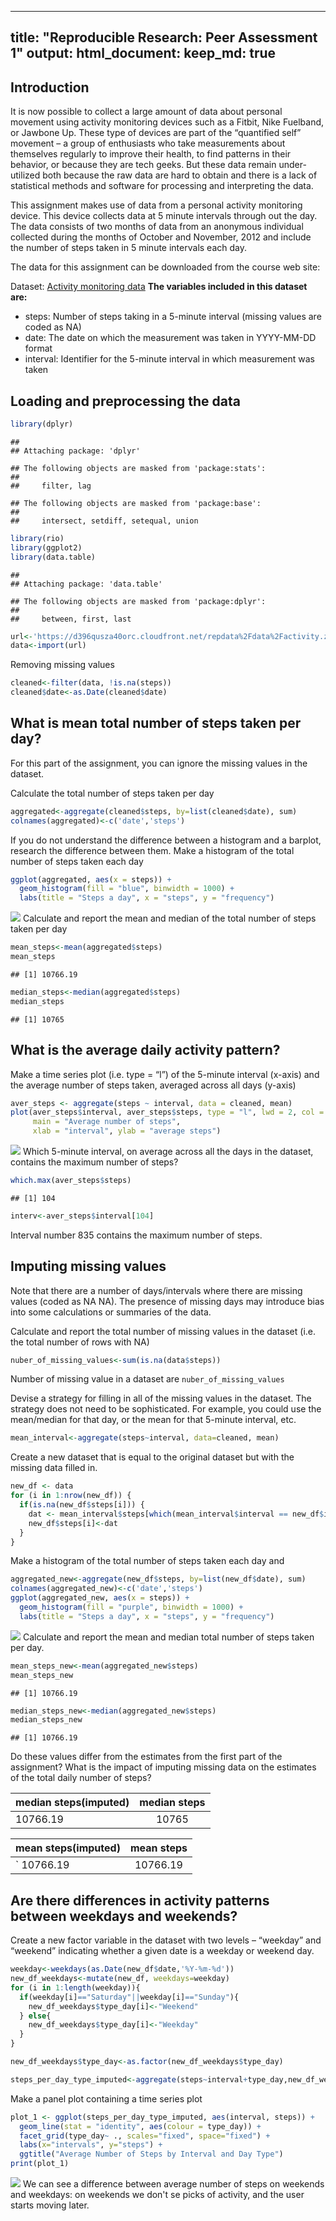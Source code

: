 
---
title: "Reproducible Research: Peer Assessment 1"
output: 
  html_document:
    keep_md: true
---
## Introduction

It is now possible to collect a large amount of data about personal movement using activity monitoring devices such as a Fitbit, Nike Fuelband, or Jawbone Up. These type of devices are part of the “quantified self” movement – a group of enthusiasts who take measurements about themselves regularly to improve their health, to find patterns in their behavior, or because they are tech geeks. But these data remain under-utilized both because the raw data are hard to obtain and there is a lack of statistical methods and software for processing and interpreting the data.

This assignment makes use of data from a personal activity monitoring device. This device collects data at 5 minute intervals through out the day. The data consists of two months of data from an anonymous individual collected during the months of October and November, 2012 and include the number of steps taken in 5 minute intervals each day.

The data for this assignment can be downloaded from the course web site:

Dataset: [Activity monitoring data](https://d396qusza40orc.cloudfront.net/repdata%2Fdata%2Factivity.zip)
**The variables included in this dataset are:**

- steps: Number of steps taking in a 5-minute interval (missing values are coded as NA)
- date: The date on which the measurement was taken in YYYY-MM-DD format
- interval: Identifier for the 5-minute interval in which measurement was taken

## Loading and preprocessing the data

```r
library(dplyr)
```

```
## 
## Attaching package: 'dplyr'
```

```
## The following objects are masked from 'package:stats':
## 
##     filter, lag
```

```
## The following objects are masked from 'package:base':
## 
##     intersect, setdiff, setequal, union
```

```r
library(rio)
library(ggplot2)
library(data.table)
```

```
## 
## Attaching package: 'data.table'
```

```
## The following objects are masked from 'package:dplyr':
## 
##     between, first, last
```

```r
url<-'https://d396qusza40orc.cloudfront.net/repdata%2Fdata%2Factivity.zip'
data<-import(url)
```
Removing missing values

```r
cleaned<-filter(data, !is.na(steps))
cleaned$date<-as.Date(cleaned$date)
```
## What is mean total number of steps taken per day?
For this part of the assignment, you can ignore the missing values in the dataset.

Calculate the total number of steps taken per day

```r
aggregated<-aggregate(cleaned$steps, by=list(cleaned$date), sum)
colnames(aggregated)<-c('date','steps')
```
If you do not understand the difference between a histogram and a barplot, research the difference between them. Make a histogram of the total number of steps taken each day

```r
ggplot(aggregated, aes(x = steps)) +
  geom_histogram(fill = "blue", binwidth = 1000) +
  labs(title = "Steps a day", x = "steps", y = "frequency")
```

![](PA1_template_files/figure-html/unnamed-chunk-4-1.png)<!-- -->
Calculate and report the mean and median of the total number of steps taken per day

```r
mean_steps<-mean(aggregated$steps)
mean_steps
```

```
## [1] 10766.19
```

```r
median_steps<-median(aggregated$steps)
median_steps
```

```
## [1] 10765
```

## What is the average daily activity pattern?
Make a time series plot (i.e. type = “l”) of the 5-minute interval (x-axis) and the average number of steps taken, averaged across all days (y-axis)

```r
aver_steps <- aggregate(steps ~ interval, data = cleaned, mean)
plot(aver_steps$interval, aver_steps$steps, type = "l", lwd = 2, col = "red",
     main = "Average number of steps",
     xlab = "interval", ylab = "average steps")
```

![](PA1_template_files/figure-html/unnamed-chunk-6-1.png)<!-- -->
Which 5-minute interval, on average across all the days in the dataset, contains the maximum number of steps?

```r
which.max(aver_steps$steps)
```

```
## [1] 104
```

```r
interv<-aver_steps$interval[104]
```
Interval number 835 contains the maximum number of steps.

## Imputing missing values

Note that there are a number of days/intervals where there are missing values (coded as 
NA
NA). The presence of missing days may introduce bias into some calculations or summaries of the data.

Calculate and report the total number of missing values in the dataset (i.e. the total number of rows with 
NA)

```r
nuber_of_missing_values<-sum(is.na(data$steps))
```
Number of missing value in a dataset are `nuber_of_missing_values`

Devise a strategy for filling in all of the missing values in the dataset. The strategy does not need to be sophisticated. For example, you could use the mean/median for that day, or the mean for that 5-minute interval, etc.


```r
mean_interval<-aggregate(steps~interval, data=cleaned, mean)
```
Create a new dataset that is equal to the original dataset but with the missing data filled in.


```r
new_df <- data
for (i in 1:nrow(new_df)) {
  if(is.na(new_df$steps[i])) {
    dat <- mean_interval$steps[which(mean_interval$interval == new_df$interval[i])]
    new_df$steps[i]<-dat
  }
}
```
Make a histogram of the total number of steps taken each day and 

```r
aggregated_new<-aggregate(new_df$steps, by=list(new_df$date), sum)
colnames(aggregated_new)<-c('date','steps')
ggplot(aggregated_new, aes(x = steps)) +
  geom_histogram(fill = "purple", binwidth = 1000) +
  labs(title = "Steps a day", x = "steps", y = "frequency")
```

![](PA1_template_files/figure-html/unnamed-chunk-11-1.png)<!-- -->
Calculate and report the mean and median total number of steps taken per day. 

```r
mean_steps_new<-mean(aggregated_new$steps)
mean_steps_new
```

```
## [1] 10766.19
```

```r
median_steps_new<-median(aggregated_new$steps)
median_steps_new
```

```
## [1] 10766.19
```

Do these values differ from the estimates from the first part of the assignment? What is the impact of imputing missing data on the estimates of the total daily number of steps?

| median steps(imputed) | median steps   |             
| :----------------     | :----------:   |
|   10766.19            |   10765        |


| mean steps(imputed)   |   mean steps   |          
| :----------------     | :----------:   |
|` 10766.19             |    10766.19    |

## Are there differences in activity patterns between weekdays and weekends?

Create a new factor variable in the dataset with two levels – “weekday” and “weekend” indicating whether a given date is a weekday or weekend day.


```r
weekday<-weekdays(as.Date(new_df$date,'%Y-%m-%d'))
new_df_weekdays<-mutate(new_df, weekdays=weekday)
for (i in 1:length(weekday)){
  if(weekday[i]=="Saturday"||weekday[i]=="Sunday"){
    new_df_weekdays$type_day[i]<-"Weekend"
  } else{
    new_df_weekdays$type_day[i]<-"Weekday"
  }
}

new_df_weekdays$type_day<-as.factor(new_df_weekdays$type_day)

steps_per_day_type_imputed<-aggregate(steps~interval+type_day,new_df_weekdays,mean)
```
Make a panel plot containing a time series plot 


```r
plot_1 <- ggplot(steps_per_day_type_imputed, aes(interval, steps)) +
  geom_line(stat = "identity", aes(colour = type_day)) +
  facet_grid(type_day~ ., scales="fixed", space="fixed") +
  labs(x="intervals", y="steps") +
  ggtitle("Average Number of Steps by Interval and Day Type")
print(plot_1)
```

![](PA1_template_files/figure-html/unnamed-chunk-14-1.png)<!-- -->
We can see a difference between average  number of steps on weekends and weekdays: on weekends we don't se picks of activity, and the user starts moving later.
